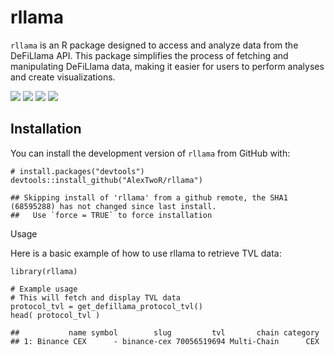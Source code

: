 # rllama

`rllama` is an R package designed to access and analyze data from the
DeFiLlama API. This package simplifies the process of fetching and
manipulating DeFiLlama data, making it easier for users to perform
analyses and create visualizations.

[![](https://cranlogs.r-pkg.org/badges/rllama)](https://cran.r-project.org/package=rllama)
[![](https://www.r-pkg.org/badges/version/rllama)](https://www.r-pkg.org/badges/version/rllama)
[![](https://cranlogs.r-pkg.org/badges/grand-total/rllama)](https://cranlogs.r-pkg.org/badges/grand-total/rllama)
[![](https://cranlogs.r-pkg.org/badges/rllama)](https://cran.r-project.org/package=rllama)

## Installation

You can install the development version of `rllama` from GitHub with:

    # install.packages("devtools")
    devtools::install_github("AlexTwoR/rllama")

    ## Skipping install of 'rllama' from a github remote, the SHA1 (68595288) has not changed since last install.
    ##   Use `force = TRUE` to force installation

Usage

Here is a basic example of how to use rllama to retrieve TVL data:

    library(rllama)

    # Example usage
    # This will fetch and display TVL data
    protocol_tvl = get_defillama_protocol_tvl()
    head( protocol_tvl )

    ##           name symbol        slug         tvl       chain category
    ## 1: Binance CEX      - binance-cex 70056519694 Multi-Chain      CEX
